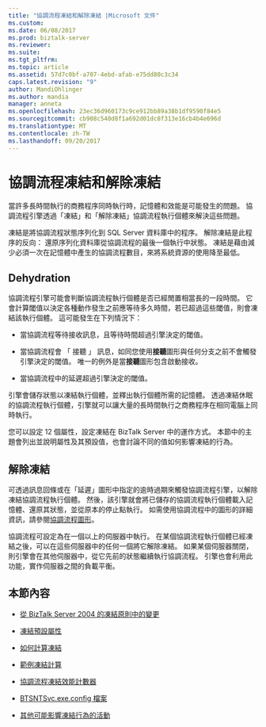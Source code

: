 ```yaml
---
title: "協調流程凍結和解除凍結 |Microsoft 文件"
ms.custom: 
ms.date: 06/08/2017
ms.prod: biztalk-server
ms.reviewer: 
ms.suite: 
ms.tgt_pltfrm: 
ms.topic: article
ms.assetid: 57d7c0bf-a707-4ebd-afab-e75dd80c3c34
caps.latest.revision: "9"
author: MandiOhlinger
ms.author: mandia
manager: anneta
ms.openlocfilehash: 23ec36d960173c9ce912bb89a38b1df9590f84e5
ms.sourcegitcommit: cb908c540d8f1a692d01dc8f313e16cb4b4e696d
ms.translationtype: MT
ms.contentlocale: zh-TW
ms.lasthandoff: 09/20/2017
---
```

# <a name="orchestration-dehydration-and-rehydration"></a>協調流程凍結和解除凍結
當許多長時間執行的商務程序同時執行時，記憶體和效能是可能發生的問題。 協調流程引擎透過「凍結」和「解除凍結」協調流程執行個體來解決這些問題。  
  
 凍結是將協調流程狀態序列化到 SQL Server 資料庫中的程序。 解除凍結是此程序的反向： 還原序列化資料庫從協調流程的最後一個執行中狀態。 凍結是藉由減少必須一次在記憶體中產生的協調流程數目，來將系統資源的使用降至最低。  
  
## <a name="dehydration"></a>Dehydration  
 協調流程引擎可能會判斷協調流程執行個體是否已經閒置相當長的一段時間。 它會計算閾值以決定各種動作發生之前應等待多久時間，若已超過這些閾值，則會凍結該執行個體。 這可能發生在下列情況下：  
  
-   當協調流程等待接收訊息，且等待時間超過引擎決定的閾值。  
  
-   當協調流程會 「 接聽 」 訊息，如同您使用**接聽**圖形與任何分支之前不會觸發引擎決定的閾值。 唯一的例外是當**接聽**圖形包含啟動接收。  
  
-   當協調流程中的延遲超過引擎決定的閾值。  
  
 引擎會儲存狀態以凍結執行個體，並釋出執行個體所需的記憶體。 透過凍結休眠的協調流程執行個體，引擎就可以讓大量的長時間執行之商務程序在相同電腦上同時執行。  
  
 您可以設定 12 個屬性，設定凍結在 BizTalk Server 中的運作方式。 本節中的主題會列出並說明屬性及其預設值，也會討論不同的值如何影響凍結的行為。  
  
## <a name="rehydration"></a>解除凍結  
 可透過訊息回條或在「延遲」圖形中指定的逾時過期來觸發協調流程引擎，以解除凍結協調流程執行個體。 然後，該引擎就會將已儲存的協調流程執行個體載入記憶體、還原其狀態，並從原本的停止點執行。 如需使用協調流程中的圖形的詳細資訊，請參閱[協調流程圖形](../core/orchestration-shapes.md)。  
  
 協調流程可設定為在一個以上的伺服器中執行。 在某個協調流程執行個體已經凍結之後，可以在這些伺服器中的任何一個將它解除凍結。 如果某個伺服器關閉，則引擎會在其他伺服器中，從它先前的狀態繼續執行協調流程。 引擎也會利用此功能，實作伺服器之間的負載平衡。  
  
## <a name="in-this-section"></a>本節內容  
  
-   [從 BizTalk Server 2004 的凍結原則中的變更](../core/changes-in-dehydration-policy-from-biztalk-server-2004.md)  
  
-   [凍結預設屬性](../core/dehydration-default-properties.md)  
  
-   [如何計算凍結](../core/how-to-calculate-dehydration.md)  
  
-   [範例凍結計算](../core/sample-dehydration-calculation.md)  
  
-   [協調流程凍結效能計數器](../core/orchestration-dehydration-performance-counters.md)  
  
-   [BTSNTSvc.exe.config 檔案](../core/btsntsvc-exe-config-file.md)  
  
-   [其他可能影響凍結行為的活動](../core/other-activities-that-can-affect-dehydration-behavior.md)